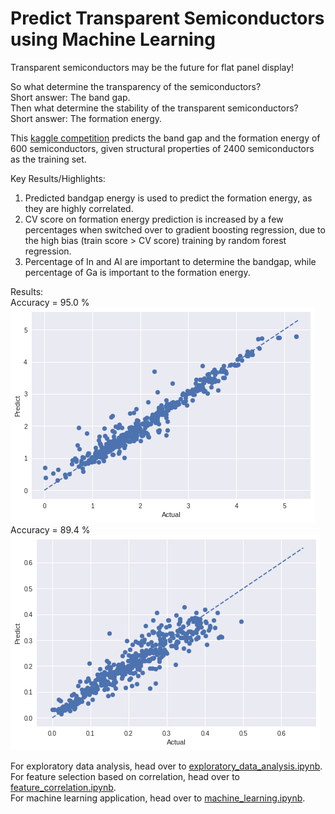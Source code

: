 # Predict Transparent Semiconductors using Machine Learning
Transparent semiconductors may be the future for flat panel display!<br>

So what determine the transparency of the semiconductors? <br>
Short answer: The band gap. <br>
Then what determine the stability of the transparent semiconductors? <br>
Short answer: The formation energy. <br>

This [kaggle competition](https://www.kaggle.com/c/nomad2018-predict-transparent-conductors/) predicts the band gap and the formation energy of 600 semiconductors, given structural properties of 2400 semiconductors as the training set.

Key Results/Highlights:
1. Predicted bandgap energy is used to predict the formation energy, as they are highly correlated. <br>
2. CV score on formation energy prediction is increased by a few percentages when switched over to gradient boosting regression, due to the high bias (train score > CV score) training by random forest regression.
3. Percentage of In and Al are important to determine the bandgap, while percentage of Ga is important to the formation energy.

Results: <br>
Accuracy = 95.0 % <br>
<img src=bandgap.png> <br>
Accuracy = 89.4 % <br>
<img src=formation.png> <br>

For exploratory data analysis, head over to [exploratory_data_analysis.ipynb](exploratory_data_analysis.ipynb). <br>
For feature selection based on correlation, head over to [feature_correlation.ipynb](feature_correlation.ipynb). <br>
For machine learning application, head over to [machine_learning.ipynb](machine_learning.ipynb). <br>
